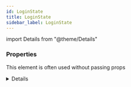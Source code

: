```yaml
---
id: LoginState
title: LoginState
sidebar_label: LoginState
---
```


import Details from "@theme/Details"




### Properties

This element is often used without passing props

<Details summary={<summary><b>Additional properties for advanced use cases</b></summary>}><div>

| Properties | Type | Description |
| --------- | ---- | ----------- |
| error | [default](/framework-api/classes/DefaultBasicError.md) |  |
| loading | boolean |  |


</div></Details>
